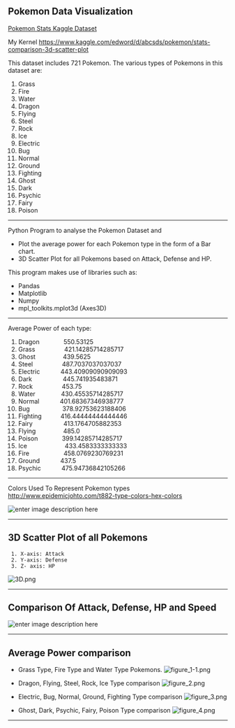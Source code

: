 ## Pokemon Data Visualization ##

[Pokemon Stats Kaggle Dataset](https://www.kaggle.com/abcsds/pokemon)

My Kernel
https://www.kaggle.com/edword/d/abcsds/pokemon/stats-comparison-3d-scatter-plot

This dataset includes 721 Pokemon.
The various types of Pokemons in this dataset are:

 1. Grass
 2. Fire 
 3. Water
 4. Dragon
 5. Flying
 6. Steel
 7. Rock
 8. Ice
 9. Electric
 10. Bug
 11. Normal
 12. Ground
 13. Fighting
 14. Ghost
 15. Dark
 16. Psychic
 17. Fairy
 18. Poison

----------
Python Program to analyse the Pokemon Dataset and

 - Plot the average power for each Pokemon type in the form of a Bar chart.
 - 3D Scatter Plot for all Pokemons based on Attack, Defense and HP.

This program makes use of libraries such as:

 - Pandas
 - Matplotlib
 - Numpy
 - mpl_toolkits.mplot3d (Axes3D)


----------
Average Power of each type:

 1. Dragon     &nbsp;&nbsp;&nbsp;&nbsp;&nbsp;&nbsp;&nbsp;&nbsp;&nbsp;&nbsp;&nbsp;&nbsp;             550.53125
 2. Grass        &nbsp;&nbsp;&nbsp;&nbsp;&nbsp;&nbsp;&nbsp;&nbsp;&nbsp;&nbsp;&nbsp;&nbsp;&nbsp;&nbsp;&nbsp;             421.14285714285717
 3. Ghost        &nbsp;&nbsp;&nbsp;&nbsp;&nbsp;&nbsp;&nbsp;&nbsp;&nbsp;&nbsp;&nbsp;&nbsp;&nbsp;&nbsp;             439.5625
 4. Steel         &nbsp;&nbsp;&nbsp;&nbsp;&nbsp;&nbsp;&nbsp;&nbsp;&nbsp;&nbsp;&nbsp;&nbsp;&nbsp;&nbsp;&nbsp;              487.7037037037037
 5. Electric     &nbsp;&nbsp;&nbsp;&nbsp;&nbsp;&nbsp;&nbsp;&nbsp;&nbsp;&nbsp;               443.40909090909093
 6. Dark          &nbsp;&nbsp;&nbsp;&nbsp;&nbsp;&nbsp;&nbsp;&nbsp;&nbsp;&nbsp;&nbsp;&nbsp;&nbsp;&nbsp;&nbsp;&nbsp;               445.741935483871
 7. Rock          &nbsp;&nbsp;&nbsp;&nbsp;&nbsp;&nbsp;&nbsp;&nbsp;&nbsp;&nbsp;&nbsp;&nbsp;&nbsp;&nbsp;&nbsp;                453.75
 8. Water         &nbsp;&nbsp;&nbsp;&nbsp;&nbsp;&nbsp;&nbsp;&nbsp;&nbsp;&nbsp;&nbsp;&nbsp;&nbsp;               430.45535714285717
 9. Normal      &nbsp;&nbsp;&nbsp;&nbsp;&nbsp;&nbsp;&nbsp;&nbsp;&nbsp;&nbsp;                401.68367346938777
 10. Bug            &nbsp;&nbsp;&nbsp;&nbsp;&nbsp;&nbsp;&nbsp;&nbsp;&nbsp;&nbsp;&nbsp;&nbsp;&nbsp;&nbsp;&nbsp;&nbsp;&nbsp;               378.92753623188406
 11. Fighting     &nbsp;&nbsp;&nbsp;&nbsp;&nbsp;&nbsp;&nbsp;&nbsp;&nbsp;              416.44444444444446
 12. Fairy          &nbsp;&nbsp;&nbsp;&nbsp;&nbsp;&nbsp;&nbsp;&nbsp;&nbsp;&nbsp;&nbsp;&nbsp;&nbsp;&nbsp;&nbsp;&nbsp;                 413.1764705882353
 13. Flying        &nbsp;&nbsp;&nbsp;&nbsp;&nbsp;&nbsp;&nbsp;&nbsp;&nbsp;&nbsp;&nbsp;&nbsp;&nbsp;&nbsp;                  485.0
 14. Poison       &nbsp;&nbsp;&nbsp;&nbsp;&nbsp;&nbsp;&nbsp;&nbsp;&nbsp;&nbsp;&nbsp;&nbsp;                    399.14285714285717
 15. Ice             &nbsp;&nbsp;&nbsp;&nbsp;&nbsp;&nbsp;&nbsp;&nbsp;&nbsp;&nbsp;&nbsp;&nbsp;&nbsp;&nbsp;&nbsp;&nbsp;&nbsp;&nbsp;&nbsp;&nbsp;                    433.4583333333333
 16. Fire           &nbsp;&nbsp;&nbsp;&nbsp;&nbsp;&nbsp;&nbsp;&nbsp;&nbsp;&nbsp;&nbsp;&nbsp;&nbsp;&nbsp;&nbsp;&nbsp;&nbsp;&nbsp;                     458.0769230769231
 17. Ground      &nbsp;&nbsp;&nbsp;&nbsp;&nbsp;&nbsp;&nbsp;&nbsp;&nbsp;&nbsp;                      437.5
 18. Psychic       &nbsp;&nbsp;&nbsp;&nbsp;&nbsp;&nbsp;&nbsp;&nbsp;&nbsp;&nbsp;&nbsp;475.94736842105266


----------
Colors Used To Represent Pokemon types
http://www.epidemicjohto.com/t882-type-colors-hex-colors

![enter image description here](https://lh3.googleusercontent.com/-rGLDKQikvG8/WOtmLXzUF7I/AAAAAAAABlM/s_NUvFdE4Bc6WFdQDCCwVDP4rg_s6forQCLcB/s0/legend.png "legend.png")

----------



3D Scatter Plot of all Pokemons
-------------------------------

     1. X-axis: Attack
     2. Y-axis: Defense
     3. Z- axis: HP
 
 ![](https://lh3.googleusercontent.com/-HaEPss6ZoLA/WOkuy0jfqxI/AAAAAAAABjY/IT1PtlgN_gYYl39ebuvKatovNhyrg_LdwCLcB/s0/3D.png "3D.png")
 

----------



Comparison Of Attack, Defense, HP and Speed
-------------------------------------------

 

![enter image description here](https://lh3.googleusercontent.com/-i7kxITcW-T4/WOtmbR6wKqI/AAAAAAAABlU/yfhCFLDRsZcNfSrmYP2dEniRPuiTN-YUQCLcB/s0/Main+bar.png "Main bar.png")

----------

 

Average Power comparison
------------------------

 

 - Grass Type, Fire Type and Water Type Pokemons.
![](https://lh3.googleusercontent.com/-lBRYey9Tr_s/WOksg-WEHzI/AAAAAAAABic/ZnYN7osc7MsYLiRIYALN9VGpphTEXjwbQCLcB/s0/figure_1-1.png "figure_1-1.png")


 - Dragon, Flying, Steel, Rock, Ice Type comparison
![](https://lh3.googleusercontent.com/-FavMT9_vBQM/WOktHIn3qpI/AAAAAAAABio/AsinylQFS2kzBeFVLcWs2piKSV3JzG4sQCLcB/s0/figure_2.png "figure_2.png")


 - Electric, Bug, Normal, Ground, Fighting Type comparison
![](https://lh3.googleusercontent.com/-cm2iKVDoo2I/WOkt5TUSqoI/AAAAAAAABi4/MeNPemFYWPomSywWqfF70u_-MjoegOQEgCLcB/s0/figure_3.png "figure_3.png")


 - Ghost, Dark, Psychic, Fairy, Poison Type comparison
![](https://lh3.googleusercontent.com/-i6Cy6Zora_w/WOkuVNWlLhI/AAAAAAAABjA/pXhe4VHbpioa-OQUX1Eu57FK-GeLSjmFwCLcB/s0/figure_4.png "figure_4.png")


----------
